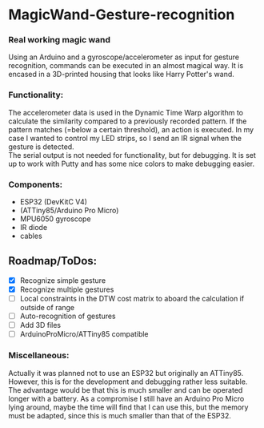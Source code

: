 # MagicWand-Gesture-recognition

### Real working magic wand
Using an Arduino and a gyroscope/accelerometer as input for gesture recognition, commands can be executed in an almost magical way.
It is encased in a 3D-printed housing that looks like Harry Potter's wand.
<br />
### Functionality:
The accelerometer data is used in the Dynamic Time Warp algorithm to calculate the similarity compared to a previously recorded pattern.
If the pattern matches (=below a certain threshold), an action is executed. In my case I wanted to control my LED strips, so I send an IR signal
when the gesture is detected.
<br />
The serial output is not needed for functionality, but for debugging. It is set up to work with Putty and has some nice colors to make debugging easier.

### Components:
* ESP32 (DevKitC V4)
* (ATTiny85/Arduino Pro Micro)
* MPU6050 gyroscope
* IR diode
* cables

## Roadmap/ToDos:
- [x] Recognize simple gesture
- [x] Recognize multiple gestures
- [ ] Local constraints in the DTW cost matrix to aboard the calculation if outside of range
- [ ] Auto-recognition of gestures
- [ ] Add 3D files
- [ ] ArduinoProMicro/ATTiny85 compatible

### Miscellaneous:
Actually it was planned not to use an ESP32 but originally an ATTiny85. However, this is for the development and debugging rather less suitable. The advantage would be that this is much smaller and can be operated longer with a battery.
As a compromise I still have an Arduino Pro Micro lying around, maybe the time will find that I can use this, but the memory must be adapted, since this is much smaller than that of the ESP32.
